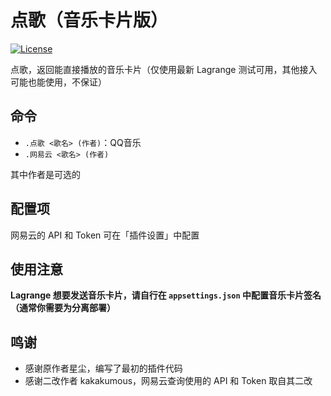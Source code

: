 # 点歌（音乐卡片版）

[![License](https://img.shields.io/badge/License-Apache_2.0-yellowgreen.svg)](https://opensource.org/licenses/Apache-2.0)

点歌，返回能直接播放的音乐卡片（仅使用最新 Lagrange 测试可用，其他接入可能也能使用，不保证）

## 命令

- `.点歌 <歌名> (作者)`：QQ音乐
- `.网易云 <歌名> (作者)`

其中作者是可选的

## 配置项

网易云的 API 和 Token 可在「插件设置」中配置

## 使用注意

**Lagrange 想要发送音乐卡片，请自行在 `appsettings.json` 中配置音乐卡片签名（通常你需要为分离部署）**

## 鸣谢

- 感谢原作者星尘，编写了最初的插件代码
- 感谢二改作者 kakakumous，网易云查询使用的 API 和 Token 取自其二改
